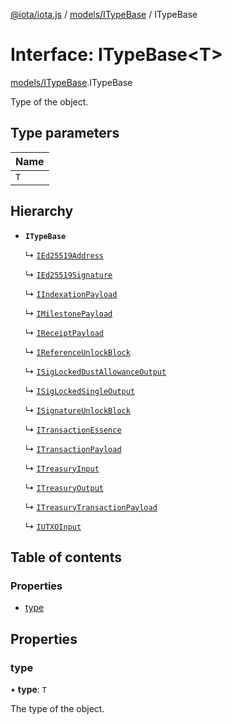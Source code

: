 [@iota/iota.js](../README.md) / [models/ITypeBase](../modules/models_ITypeBase.md) / ITypeBase

# Interface: ITypeBase<T\>

[models/ITypeBase](../modules/models_ITypeBase.md).ITypeBase

Type of the object.

## Type parameters

| Name |
| :------ |
| `T` |

## Hierarchy

- **`ITypeBase`**

  ↳ [`IEd25519Address`](models_IEd25519Address.IEd25519Address.md)

  ↳ [`IEd25519Signature`](models_IEd25519Signature.IEd25519Signature.md)

  ↳ [`IIndexationPayload`](models_IIndexationPayload.IIndexationPayload.md)

  ↳ [`IMilestonePayload`](models_IMilestonePayload.IMilestonePayload.md)

  ↳ [`IReceiptPayload`](models_IReceiptPayload.IReceiptPayload.md)

  ↳ [`IReferenceUnlockBlock`](models_IReferenceUnlockBlock.IReferenceUnlockBlock.md)

  ↳ [`ISigLockedDustAllowanceOutput`](models_ISigLockedDustAllowanceOutput.ISigLockedDustAllowanceOutput.md)

  ↳ [`ISigLockedSingleOutput`](models_ISigLockedSingleOutput.ISigLockedSingleOutput.md)

  ↳ [`ISignatureUnlockBlock`](models_ISignatureUnlockBlock.ISignatureUnlockBlock.md)

  ↳ [`ITransactionEssence`](models_ITransactionEssence.ITransactionEssence.md)

  ↳ [`ITransactionPayload`](models_ITransactionPayload.ITransactionPayload.md)

  ↳ [`ITreasuryInput`](models_ITreasuryInput.ITreasuryInput.md)

  ↳ [`ITreasuryOutput`](models_ITreasuryOutput.ITreasuryOutput.md)

  ↳ [`ITreasuryTransactionPayload`](models_ITreasuryTransactionPayload.ITreasuryTransactionPayload.md)

  ↳ [`IUTXOInput`](models_IUTXOInput.IUTXOInput.md)

## Table of contents

### Properties

- [type](models_ITypeBase.ITypeBase.md#type)

## Properties

### type

• **type**: `T`

The type of the object.
